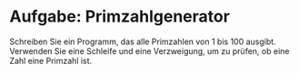 # Aufgabe: Primzahlgenerator

Schreiben Sie ein Programm, das alle Primzahlen von 1 bis 100 ausgibt. Verwenden Sie eine Schleife und eine Verzweigung, um zu prüfen, ob eine Zahl eine Primzahl ist.
